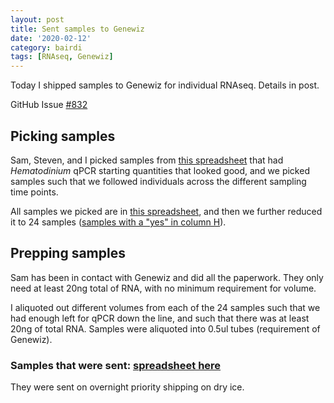 ```yaml
---
layout: post
title: Sent samples to Genewiz
date: '2020-02-12'
category: bairdi
tags: [RNAseq, Genewiz]
---
```

Today I shipped samples to Genewiz for individual RNAseq. Details in post. 

GitHub Issue [#832](https://github.com/RobertsLab/resources/issues/832)

## Picking samples
Sam, Steven, and I picked samples from [this spreadsheet](https://github.com/RobertsLab/project-crab/blob/master/analyses/qpcr_crabRNA-reduced.csv) that had _Hematodinium_ qPCR starting quantities that looked good, and we picked samples such that we followed individuals across the different sampling time points. 

All samples we picked are in [this spreadsheet](https://github.com/RobertsLab/project-crab/blob/master/020620-new-library-plan.csv), and then we further reduced it to 24 samples ([samples with a "yes" in column H](https://docs.google.com/spreadsheets/d/1rNZHVpHgYLVX9--i4Wtsn_vDtrNcKauqa7WAYwDJ6D8/edit)). 

## Prepping samples
Sam has been in contact with Genewiz and did all the paperwork. They only need at least 20ng total of RNA, with no minimum requirement for volume. 

I aliquoted out different volumes from each of the 24 samples such that we had enough left for qPCR down the line, and such that there was at least 20ng of total RNA. Samples were aliquoted into 0.5ul tubes (requirement of Genewiz). 

### Samples that were sent: [spreadsheet here](https://docs.google.com/spreadsheets/d/1hXMY1rg5qYNTsqvO7PXbRgM7LF06ntEp27N2Efc9gSo/edit#gid=0) 

They were sent on overnight priority shipping on dry ice. 
